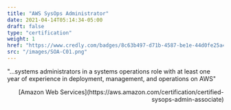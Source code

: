 ```yaml
---
title: "AWS SysOps Administrator"
date: 2021-04-14T05:14:34-05:00
draft: false
type: "certification"
weight: 1
href: "https://www.credly.com/badges/8c63b497-d71b-4587-be1e-44d0fe25a4c8/public_url"
src: "/images/SOA-C01.png"
---
```


"...systems administrators in a systems operations role with at least one year of experience in deployment, management, and operations on AWS"
<div style="text-align: right">[Amazon Web Services](https://aws.amazon.com/certification/certified-sysops-admin-associate)</div>
